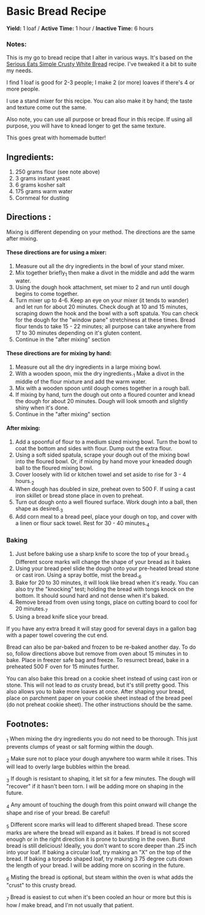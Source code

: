 # Basic Bread Recipe

**Yield:** 1 loaf / **Active Time:** 1 hour / **Inactive Time:** 6 hours

### Notes:
This is my go to bread recipe that I alter in various ways. It's based on the [Serious Eats Simple Crusty White Bread](https://www.seriouseats.com/recipes/2014/08/simple-crusty-white-bread-recipe.html) recipe. I've tweaked it a bit to suite my needs.

I find 1 loaf is good for 2-3 people; I make 2 (or more) loaves if there's 4 or more people.

I use a stand mixer for this recipe. You can also make it by hand; the taste and texture come out the same.

Also note, you can use all purpose or bread flour in this recipe. If using all purpose, you will have to knead longer to get the same texture. 

This goes great with homemade butter!

## Ingredients:

1. 250 grams flour (see note above)
2. 3 grams instant yeast 
3. 6 grams kosher salt
4. 175 grams warm water
5. Cornmeal for dusting

## Directions :
Mixing is different depending on your method. The directions are the same after mixing.

#### These directions are for using a mixer: 

1. Measure out all the dry ingredients in the bowl of your stand mixer.
2. Mix together briefly<sub>1</sub> then make a divot in the middle and add the warm water.
3. Using the dough hook attachment, set mixer to 2 and run until dough begins to come together.
4. Turn mixer up to 4-6. Keep an eye on your mixer (it tends to wander) and let run for about 20 minutes. Check dough at 10 and 15 minutes, scraping down the hook and the bowl with a soft spatula. You can check for the dough for the "window pane" stretchiness at these times. Bread flour tends to take 15 - 22 minutes; all purpose can take anywhere from 17 to 30 minutes depending on it's gluten content.
5. Continue in the "after mixing" section

#### These directions are for mixing by hand:

1. Measure out all the dry ingredients in a large mixing bowl.
2. With a wooden spoon, mix the dry ingredients.<sub>1</sub> Make a divot in the middle of the flour mixture and add the warm water.
3. Mix with a wooden spoon until dough comes together in a rough ball.
4. If mixing by hand, turn the dough out onto a floured counter and knead the dough for about 20 minutes. Dough will look smooth and slightly shiny when it's done. 
5. Continue in the "after mixing" section

#### After mixing:

1. Add a spoonful of flour to a medium sized mixing bowl. Turn the bowl to coat the bottom and sides with flour. Dump out the extra flour.
2. Using a soft sided spatula, scrape your dough out of the mixing bowl into the floured bowl. Or, if mixing by hand move your kneaded dough ball to the floured mixing bowl.
3. Cover loosely with lid or kitchen towel and set aside to rise for 3 - 4 hours.<sub>2</sub>
4. When dough has doubled in size, preheat oven to 500 F. If using a cast iron skillet or bread stone place in oven to preheat. 
5. Turn out dough onto a well floured surface. Work dough into a ball, then shape as desired.<sub>3</sub>
6. Add corn meal to a bread peel, place your dough on top, and cover with a linen or flour sack towel. Rest for 30 - 40 minutes.<sub>4</sub>

### Baking  
1. Just before baking use a sharp knife to score the top of your bread.<sub>5</sub> Different score marks will change the shape of your bread as it bakes
2. Using your bread peel slide the dough onto your pre-heated bread stone or cast iron. Using a spray bottle, mist the bread.<sub>6</sub>
3. Bake for 20 to 30 minutes, it will look like bread when it's ready. You can also try the "knocking" test; holding the bread with tongs knock on the bottom. It should sound hard and not dense when it's baked.
4. Remove bread from oven using tongs, place on cutting board to cool for 20 minutes.<sub>7</sub>
10. Using a bread knife slice your bread.

If you have any extra bread it will stay good for several days in a gallon bag with a paper towel covering the cut end. 

Bread can also be par-baked and frozen to be re-baked another day. To do so, follow directions above but remove from oven about 15 minutes in to bake. Place in freezer safe bag and freeze. To resurrect bread, bake in a preheated 500 F oven for 15 minutes further. 

You can also bake this bread on a cookie sheet instead of using cast iron or stone. This will not lead to *as* crusty bread, but it's still pretty good. This also allows you to bake more loaves at once. After shaping your bread, place on parchment paper on your cookie sheet instead of the bread peel (do not preheat cookie sheet). The other instructions should be the same.

## Footnotes: 
<sub>1</sub> When mixing the dry ingredients you do not need to be thorough. This just prevents clumps of yeast or salt forming within the dough.

<sub>2</sub> Make sure not to place your dough anywhere too warm while it rises. This will lead to overly large bubbles within the bread.

<sub>3</sub> If dough is resistant to shaping, it let sit for a few minutes. The dough will "recover" if it hasn't been torn. I will be adding more on shaping in the future.

<sub>4</sub> Any amount of touching the dough from this point onward will change the shape and rise of your bread. Be careful!

<sub>5</sub> Different score marks will lead to different shaped bread. These score marks are where the bread will expand as it bakes. If bread is not scored enough or in the right direction it is prone to bursting in the oven. Burst bread is still delicious! Ideally, you don't want to score deeper than .25 inch into your loaf. If baking a circular loaf, try making an "X" on the top of the bread. If baking a torpedo shaped loaf, try making 3 75 degree cuts down the length of your bread. I will be adding more on scoring in the future.

<sub>6</sub> Misting the bread is optional, but steam within the oven is what adds the "crust" to this crusty bread.

<sub>7</sub> Bread is easiest to cut when it's been cooled an hour or more but this is how *I* make bread, and I'm not usually that patient. 